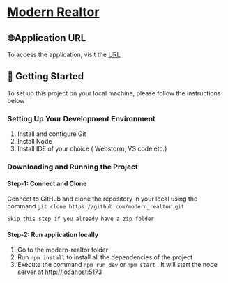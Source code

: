 # [Modern Realtor](https://modern-realtor.onrender.com)

## 🌐Application URL

To access the application, visit the [URL](https://modern-realtor.onrender.com)

## 🚀 Getting Started

To set up this project on your local machine, please follow the instructions below

### Setting Up Your Development Environment

1) Install and configure Git
2) Install Node
3) Install IDE of your choice ( Webstorm, VS code etc.)

### Downloading and Running the Project

#### Step-1: Connect and Clone

   Connect to GitHub and clone the repository in your local using the
   command ``` git clone https://github.com/modern_realtor.git ```

    Skip this step if you already have a zip folder

#### Step-2: Run application locally

1) Go to the modern-realtor folder
2) Run ``` npm install ``` to install all the dependencies of the project
3) Execute the command ``` npm run dev ``` or ``` npm start ``` . It will start the node server at <http://locahost:5173>
